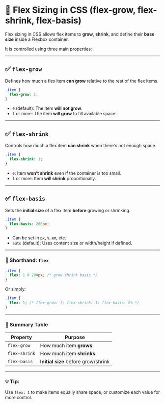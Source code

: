 # 🔸 Flex Sizing in CSS (flex-grow, flex-shrink, flex-basis)

Flex sizing in CSS allows flex items to **grow**, **shrink**, and define their **base size** inside a Flexbox container.

It is controlled using three main properties:

---

## ✅ `flex-grow`
Defines how much a flex item **can grow** relative to the rest of the flex items.

```css
.item {
  flex-grow: 1;
}
```

- `0` (default): The item **will not grow**.
- `1` or more: The item **will grow** to fill available space.

---

## ✅ `flex-shrink`
Controls how much a flex item **can shrink** when there's not enough space.

```css
.item {
  flex-shrink: 1;
}
```

- `0`: Item **won’t shrink** even if the container is too small.
- `1` or more: Item **will shrink** proportionally.

---

## ✅ `flex-basis`
Sets the **initial size** of a flex item **before** growing or shrinking.

```css
.item {
  flex-basis: 200px;
}
```

- Can be set in `px`, `%`, `em`, etc.
- `auto` (default): Uses content size or width/height if defined.

---

### 🔀 Shorthand: `flex`

```css
.item {
  flex: 1 0 200px; /* grow shrink basis */
}
```

Or simply:

```css
.item {
  flex: 1; /* flex-grow: 1; flex-shrink: 1; flex-basis: 0% */
}
```

---

### 📌 Summary Table

| Property      | Purpose                             |
|---------------|--------------------------------------|
| `flex-grow`   | How much item **grows**             |
| `flex-shrink` | How much item **shrinks**           |
| `flex-basis`  | **Initial size** before grow/shrink |

---

### 💡 Tip:
Use `flex: 1` to make items equally share space, or customize each value for more control.